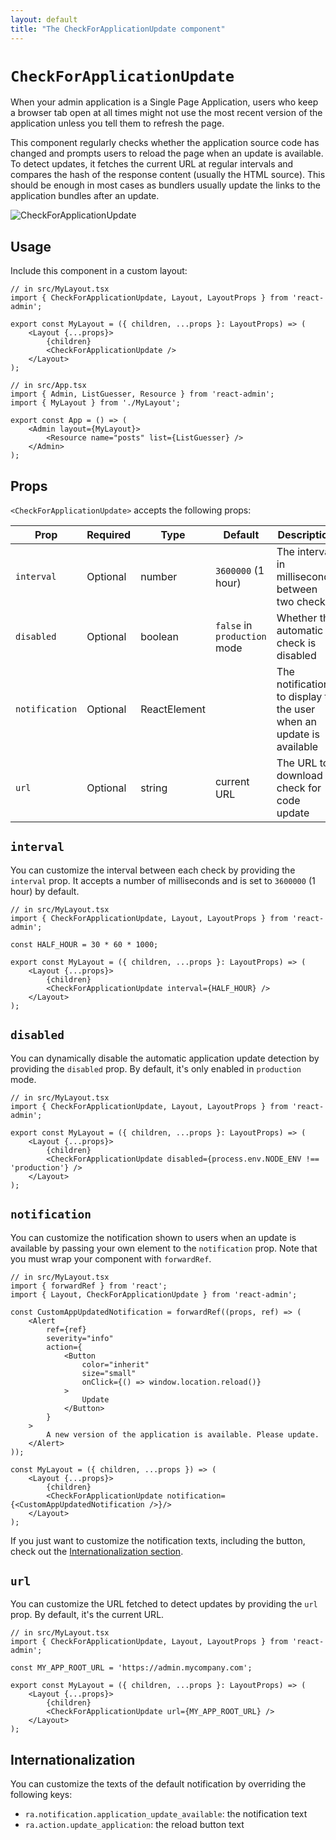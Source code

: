 ```yaml
---
layout: default
title: "The CheckForApplicationUpdate component"
---
```


# `CheckForApplicationUpdate`

When your admin application is a Single Page Application, users who keep a browser tab open at all times might not use the most recent version of the application unless you tell them to refresh the page.

This component regularly checks whether the application source code has changed and prompts users to reload the page when an update is available. To detect updates, it fetches the current URL at regular intervals and compares the hash of the response content (usually the HTML source). This should be enough in most cases as bundlers usually update the links to the application bundles after an update.

![CheckForApplicationUpdate](./img/CheckForApplicationUpdate.png)

## Usage

Include this component in a custom layout:

```tsx
// in src/MyLayout.tsx
import { CheckForApplicationUpdate, Layout, LayoutProps } from 'react-admin';

export const MyLayout = ({ children, ...props }: LayoutProps) => (
    <Layout {...props}>
        {children}
        <CheckForApplicationUpdate />
    </Layout>
);

// in src/App.tsx
import { Admin, ListGuesser, Resource } from 'react-admin';
import { MyLayout } from './MyLayout';

export const App = () => (
    <Admin layout={MyLayout}>
        <Resource name="posts" list={ListGuesser} />
    </Admin>
);
```

## Props

`<CheckForApplicationUpdate>` accepts the following props:

| Prop            | Required | Type     | Default            | Description                                                         |
| --------------- | -------- | -------- | ------------------ |-------------------------------------------------------------------- |
| `interval` | Optional | number   | `3600000` (1 hour) | The interval in milliseconds between two checks                     |
| `disabled`      | Optional | boolean  | `false` in `production` mode | Whether the automatic check is disabled                              |
| `notification`  | Optional | ReactElement |                    | The notification to display to the user when an update is available |
| `url`           | Optional | string   | current URL        | The URL to download to check for code update                        |

## `interval`

You can customize the interval between each check by providing the `interval` prop. It accepts a number of milliseconds and is set to `3600000` (1 hour) by default.

```tsx
// in src/MyLayout.tsx
import { CheckForApplicationUpdate, Layout, LayoutProps } from 'react-admin';

const HALF_HOUR = 30 * 60 * 1000;

export const MyLayout = ({ children, ...props }: LayoutProps) => (
    <Layout {...props}>
        {children}
        <CheckForApplicationUpdate interval={HALF_HOUR} />
    </Layout>
);
```

## `disabled`

You can dynamically disable the automatic application update detection by providing the `disabled` prop. By default, it's only enabled in `production` mode.

```tsx
// in src/MyLayout.tsx
import { CheckForApplicationUpdate, Layout, LayoutProps } from 'react-admin';

export const MyLayout = ({ children, ...props }: LayoutProps) => (
    <Layout {...props}>
        {children}
        <CheckForApplicationUpdate disabled={process.env.NODE_ENV !== 'production'} />
    </Layout>
);
```

## `notification`

You can customize the notification shown to users when an update is available by passing your own element to the `notification` prop.
Note that you must wrap your component with `forwardRef`.

```tsx
// in src/MyLayout.tsx
import { forwardRef } from 'react';
import { Layout, CheckForApplicationUpdate } from 'react-admin';

const CustomAppUpdatedNotification = forwardRef((props, ref) => (
    <Alert
        ref={ref}
        severity="info"
        action={
            <Button
                color="inherit"
                size="small"
                onClick={() => window.location.reload()}
            >
                Update
            </Button>
        }
    >
        A new version of the application is available. Please update.
    </Alert>
));

const MyLayout = ({ children, ...props }) => (
    <Layout {...props}>
        {children}
        <CheckForApplicationUpdate notification={<CustomAppUpdatedNotification />}/>
    </Layout>
);
```

If you just want to customize the notification texts, including the button, check out the [Internationalization section](#internationalization).

## `url`

You can customize the URL fetched to detect updates by providing the `url` prop. By default, it's the current URL.

```tsx
// in src/MyLayout.tsx
import { CheckForApplicationUpdate, Layout, LayoutProps } from 'react-admin';

const MY_APP_ROOT_URL = 'https://admin.mycompany.com';

export const MyLayout = ({ children, ...props }: LayoutProps) => (
    <Layout {...props}>
        {children}
        <CheckForApplicationUpdate url={MY_APP_ROOT_URL} />
    </Layout>
);
```

## Internationalization

You can customize the texts of the default notification by overriding the following keys:

* `ra.notification.application_update_available`: the notification text
* `ra.action.update_application`: the reload button text
